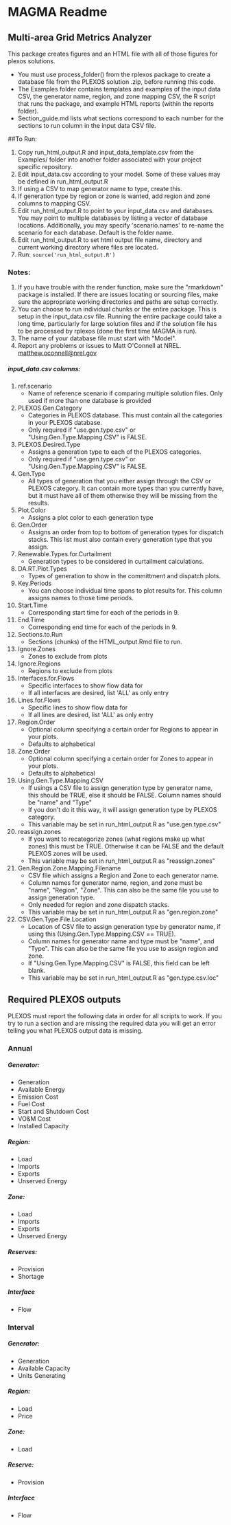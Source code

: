 # MAGMA Readme
## Multi-area Grid Metrics Analyzer

This package creates figures and an HTML file with all of those figures for plexos solutions.
* You must use process_folder() from the rplexos package to create a database file from the PLEXOS solution .zip, before running this code.
* The Examples folder contains templates and examples of the input data CSV, the generator name, region, and zone mapping CSV, the R script that runs the package, and example HTML reports (within the reports folder).
* Section_guide.md lists what sections correspond to each number for the sections to run column in the input data CSV file.

##To Run:
1. Copy run_html_output.R and input_data_template.csv from the Examples/ folder into another folder associated with your project specific repository.
2. Edit input_data.csv according to your model. Some of these values may be defined in run_html_output.R
3. If using a CSV to map generator name to type, create this.
4. If generation type by region or zone is wanted, add region and zone columns to mapping CSV.
5. Edit run_html_output.R to point to your input_data.csv and databases. You may point to multiple databases by listing a vector of database locations. Additionally, you may specify 'scenario.names' to re-name the scenario for each database. Default is the folder name. 
6. Edit run_html_output.R to set html output file name, directory and current working directory where files are located.
7. Run: ```source('run_html_output.R')```

### Notes:
1. If you have trouble with the render function, make sure the "rmarkdown" package is installed. If there are issues locating or sourcing files, make sure the appropriate working directories and paths are setup correctly.
2. You can choose to run individual chunks or the entire package. This is setup in the input_data.csv file. Running the entire package could take a long time, particularly for large solution files and if the solution file has to be processed by rplexos (done the first time MAGMA is run).
3. The name of your database file must start with "Model".
4. Report any problems or issues to Matt O'Connell at NREL. matthew.oconnell@nrel.gov 

##### input_data.csv columns:
1. ref.scenario
	+ Name of reference scenario if comparing multiple solution files. Only used if more than one database is provided
2. PLEXOS.Gen.Category
	+ Categories in PLEXOS database. This must contain all the categories in your PLEXOS database.
	+ Only required if "use.gen.type.csv" or "Using.Gen.Type.Mapping.CSV" is FALSE.
3. PLEXOS.Desired.Type	
	+ Assigns a generation type to each of the PLEXOS categories.
	+ Only required if "use.gen.type.csv" or "Using.Gen.Type.Mapping.CSV" is FALSE.
4. Gen.Type
	+ All types of generation that you either assign through the CSV or PLEXOS category. It can contain more types than you currently have, but it must have all of them otherwise they will be missing from the results.
5. Plot.Color
	+ Assigns a plot color to each generation type
6. Gen.Order
	+ Assigns an order from top to bottom of generation types for dispatch stacks. This list must also contain every generation type that you assign.
7. Renewable.Types.for.Curtailment
	+ Generation types to be considered in curtailment calculations.
8. DA.RT.Plot.Types
	+ Types of generation to show in the committment and dispatch plots.
9. Key.Periods
	+ You can choose individual time spans to plot results for. This column assigns names to those time periods.
10. Start.Time
	+ Corresponding start time for each of the periods in 9.
11. End.Time
	+ Corresponding end time for each of the periods in 9. 
12. Sections.to.Run
	+ Sections (chunks) of the HTML_output.Rmd file to run.
13. Ignore.Zones
 	+ Zones to exclude from plots
14. Ignore.Regions
	+ Regions to exclude from plots
15. Interfaces.for.Flows
	+ Specific interfaces to show flow data for
	+ If all interfaces are desired, list 'ALL' as only entry
16. Lines.for.Flows
	+ Specific lines to show flow data for
	+ If all lines are desired, list 'ALL' as only entry
17. Region.Order
	+ Optional column specifying a certain order for Regions to appear in your plots. 
	+ Defaults to alphabetical
18. Zone.Order
	+ Optional column specifying a certain order for Zones to appear in your plots. 
	+ Defaults to alphabetical
19. Using.Gen.Type.Mapping.CSV
	+ If usings a CSV file to assign generation type by generator name, this should be TRUE, else it should be FALSE. Column names should be "name" and "Type"
	+ If you don't do it this way, it will assign generation type by PLEXOS category.
	+ This variable may be set in run_html_output.R as "use.gen.type.csv"
20. reassign.zones
	+ If you want to recategorize zones (what regions make up what zones) this must be TRUE. Otherwise it can be FALSE and the default PLEXOS zones will be used. 
	+ This variable may be set in run_html_output.R as "reassign.zones"
5. Gen.Region.Zone.Mapping.Filename
	+ CSV file which assigns a Region and Zone to each generator name. 
	+ Column names for generator name, region, and zone must be "name", "Region", "Zone". This can also be the same file you use to assign generation type.
	+ Only needed for region and zone dispatch stacks.
	+ This variable may be set in run_html_output.R as "gen.region.zone"
6. CSV.Gen.Type.File.Location
	+ Location of CSV file to assign generation type by generator name, if using this (Using.Gen.Type.Mapping.CSV == TRUE).
	+ Column names for generator name and type must be "name", and "Type". This can also be the same file you use to assign region and zone.
	+ If "Using.Gen.Type.Mapping.CSV" is FALSE, this field can be left blank.
	+ This variable may be set in run_html_output.R as "gen.type.csv.loc"

## Required PLEXOS outputs

PLEXOS must report the following data in order for all scripts to work. If you try to run a section and are missing the required data you will get an error telling you what PLEXOS output data is missing.

### Annual
##### Generator:
 + Generation
 + Available Energy
 + Emission Cost
 + Fuel Cost
 + Start and Shutdown Cost
 + VO&M Cost
 + Installed Capacity

##### Region:
 + Load
 + Imports
 + Exports
 + Unserved Energy

##### Zone:
 + Load
 + Imports
 + Exports
 + Unserved Energy

##### Reserves:
 + Provision
 + Shortage

##### Interface
 + Flow

### Interval
##### Generator:
 + Generation
 + Available Capacity
 + Units Generating

##### Region:
 + Load
 + Price

##### Zone:
 + Load
 
##### Reserve:
 + Provision

##### Interface
 + Flow

